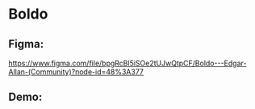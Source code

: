 # Boldo

## Figma:
https://www.figma.com/file/bpgRcBl5iSOe2tUJwQtpCF/Boldo---Edgar-Allan-(Community)?node-id=48%3A377

## Demo:
